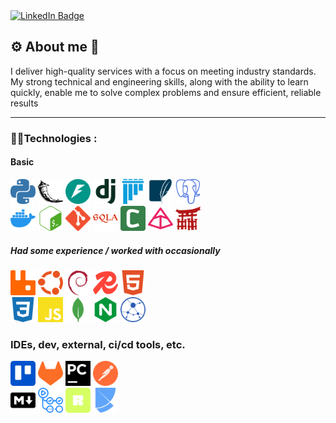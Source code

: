 <div id="badges">
  <a href="https://www.linkedin.com/in/artem-rokhmakov-2341502a2/">
    <img src="https://img.shields.io/badge/LinkedIn-blue?style=for-the-badge&logo=linkedin&logoColor=white" alt="LinkedIn Badge"/>
  </a>
</div>

## ⚙️ About me 🔧

I deliver high-quality services with a focus on meeting industry standards. My strong technical and engineering skills,
along with the ability to learn quickly, enable me to solve complex problems and ensure efficient, reliable results

---

### 👨‍💻Technologies :

#### Basic

<div>
    <img src="./logos/python-color.svg" alt="Python" width="40" height="40" />
    <img src="./logos/flask-color.svg" alt="Flask" width="40" height="40" />
    <img src="./logos/fastapi-color.svg" alt="FastAPI" width="40" height="40" />
    <img src="./logos/django-color.svg" alt="Django" width="40" height="40" />
    <img src="./logos/pytest-color.svg" alt="Pytest" width="40" height="40" />
    <img src="./logos/sqlite-color.svg" alt="SQLite" width="40" height="40" />
    <img src="./logos/postgresql-color.svg" alt="PostgreSQL" width="40" height="40" />
</div>
<div>
    <img src="./logos/docker-color.svg" alt="Docker" width="40" height="40" />
    <img src="./logos/gnubash-color.svg" alt="bash" width="40" height="40" />
    <img src="./logos/git-color.svg" alt="Git" width="40" height="40" />
    <img src="./logos/sqlalchemy-color.svg" alt="SQLAlchemy" width="40" height="40" />
    <img src="./logos/celery-color.svg" alt="Celery" width="40" height="40" />
    <img src="./logos/pydantic-color.svg" alt="Pydantic" width="40" height="40" />
    <img src="./logos/jinja-color.svg" alt="jinja" width="40" height="40" />
</div>

##### Had some experience / worked with occasionally

<div>
    <img src="./logos/rabbitmq-color.svg" alt="RabbitMQ" width="40" height="40" />
    <img src="./logos/ubuntu-color.svg" alt="Ubuntu" width="40" height="40" />
    <img src="./logos/debian-color.svg" alt="Debian" width="40" height="40" />
    <img src="./logos/redis-color.svg" alt="Redis" width="40" height="40" />
    <img src="./logos/html5-color.svg" alt="HTML5" width="40" height="40" />
</div>
<div>
    <img src="./logos/css3-color.svg" alt="CSS3" width="40" height="40" />
    <img src="./logos/javascript-color.svg" alt="JavaScript" width="40" height="40" />
    <img src="./logos/mongodb-color.svg" alt="MongoDB" width="40" height="40" />
    <img src="./logos/nginx-color.svg" alt="nginx" width="40" height="40" />
    <img src="./logos/aiohttp-color.svg" alt="AIOHTTP" width="40" height="40" />
</div>

### IDEs, dev, external, ci/cd tools, etc.

<div>
    <img src="./logos/trello-color.svg" alt="Trello" width="40" height="40" />
    <img src="./logos/gitlab-color.svg" alt="GitLab" width="40" height="40" />
    <img src="./logos/pycharm-color.svg" alt="PyCharm" width="40" height="40"  />
    <img src="./logos/postman-color.svg" alt="Postman" width="40" height="40" />
</div>
<div>
    <img src="./logos/markdown-color.svg" alt="Markdown" width="40" height="40" />
    <img src="./logos/githubactions-color.svg" alt="GitHub-actions" width="40" height="40" />
    <img src="./logos/ruff-color.svg" alt="Ruff" width="40" height="40" />
    <img src="./logos/poetry-color.svg" alt="Poetry" width="40" height="40" />
</div>

